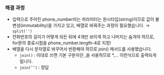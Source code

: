 ### 해결 과정
* 입력으로 주어진 phone_number라는 파라미터는 원시타입(string)이므로 값이 불변성(immutability)을 가지고 있고, 배열로 바꿔주는 과정이 필요했습니다. → `split('')`
* 전화번호의 길이가 어떻게 되든 뒤에 4개만 보이게 하고 나머지는 숨겨야 하므로, for문의 종료시점을 phone_number.length-4로 지정!
* 배열을 다시 문자열로 바꾸어서 반환해야 하므로 join() 메서드를 사용했습니다.
    + `join()` :  이대로 쓰면 기본 구분자인 ,을 사용하므로 *,… 이런식으로 출력되게 됩니다.
    + `join(’’)` : 정답
